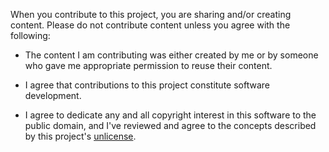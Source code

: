When you contribute to this project, you are sharing and/or creating content. Please do not contribute content unless you agree with the following:

* The content I am contributing was either created by me or by someone who gave me appropriate permission to reuse their content.

* I agree that contributions to this project constitute software development. 

* I agree to dedicate any and all copyright interest in this software to the public domain, and I've reviewed and agree to the concepts described by this project's [unlicense](https://github.com/open-austin/data-portal-analysis/blob/start-meta-files/LICENSE.md).